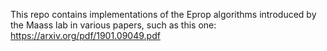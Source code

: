 This repo contains implementations of the Eprop algorithms introduced by the Maass lab in various papers, such as this one: https://arxiv.org/pdf/1901.09049.pdf

